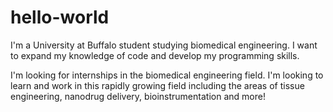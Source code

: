 # hello-world

I'm a University at Buffalo student studying biomedical engineering. 
I want to expand my knowledge of code and develop my programming skills.

I'm looking for internships in the biomedical engineering field. I'm looking to learn and work in this rapidly growing field including the areas of tissue engineering, nanodrug delivery, bioinstrumentation and more!
